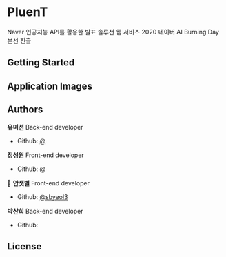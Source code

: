 # PluenT
Naver 인공지능 API를 활용한 발표 솔루션 웹 서비스
2020 네이버 AI Burning Day 본선 진출

## Getting Started

## Application Images

## Authors

 **유미선** Back-end developer

* Github: [@](https://github.com/)

 **정성원** Front-end developer

* Github: [@](https://github.com/)

:elephant: **안샛별** Front-end developer

* Github: [@sbyeol3](https://github.com/sbyeol3)

 **박산희** Back-end developer

* Github: [](https://github.com/)
   
## License
